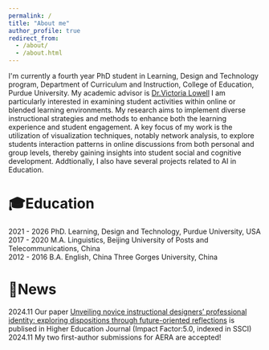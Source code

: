 ```yaml
---
permalink: /
title: "About me"
author_profile: true
redirect_from: 
  - /about/
  - /about.html
---
```


I'm currently a fourth year PhD student in Learning, Design and Technology program, Department of Curriculum and Instruction, College of Education, Purdue University. My academic advisor is [Dr.Victoria Lowell](https://education.purdue.edu/faculty-profiles/name/victoria-lowell/) I am particularly interested in examining student activities within online or blended learning environments. My research aims to implement diverse instructional strategies and methods to enhance both the learning experience and student engagement. A key focus of my work is the utilization of visualization techniques, notably network analysis, to explore students interaction patterns in online discussions from both personal and group levels, thereby gaining insights into student social and cognitive development. Addtionally, I also have several projects related to AI in Education.


🎓Education
======
2021 - 2026 PhD. Learning, Design and Technology, Purdue University, USA  
2017 - 2020 M.A. Linguistics, Beijing University of Posts and Telecommunications, China  
2012 - 2016 B.A. English, China Three Gorges University, China  



🎉News
======
2024.11 Our paper [Unveiling novice instructional designers’ professional identity: exploring dispositions through future-oriented reflections](https://link.springer.com/article/10.1007/s10734-024-01366-z) is publised in Higher Education Journal (Impact Factor:5.0, indexed in SSCI)  
2024.11 My two first-author submissions for AERA are accepted!  




